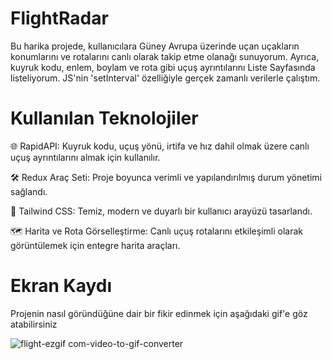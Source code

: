# FlightRadar
Bu harika projede, kullanıcılara Güney Avrupa üzerinde uçan uçakların konumlarını ve rotalarını canlı olarak takip etme olanağı sunuyorum. Ayrıca, kuyruk kodu, enlem, boylam ve rota gibi uçuş ayrıntılarını Liste Sayfasında listeliyorum. JS'nin 'setInterval' özelliğiyle gerçek zamanlı verilerle çalıştım.

# Kullanılan Teknolojiler
🌐 RapidAPI: Kuyruk kodu, uçuş yönü, irtifa ve hız dahil olmak üzere canlı uçuş ayrıntılarını almak için kullanılır.

🛠️ Redux Araç Seti: Proje boyunca verimli ve yapılandırılmış durum yönetimi sağlandı.

💅 Tailwind CSS: Temiz, modern ve duyarlı bir kullanıcı arayüzü tasarlandı.

🗺️ Harita ve Rota Görselleştirme: Canlı uçuş rotalarını etkileşimli olarak görüntülemek için entegre harita araçları.

# Ekran Kaydı
Projenin nasıl göründüğüne dair bir fikir edinmek için aşağıdaki gif'e göz atabilirsiniz

![flight-ezgif com-video-to-gif-converter](https://github.com/user-attachments/assets/8dafa9e6-a79b-4e1e-b631-7237d57db563)
